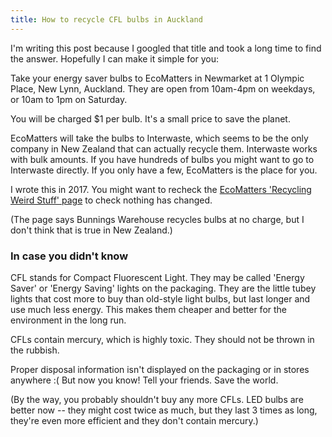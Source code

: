 ```yaml
---
title: How to recycle CFL bulbs in Auckland
---
```


I'm writing this post because I googled that title and took a long time to find the answer. Hopefully I can make it simple for you:

Take your energy saver bulbs to EcoMatters in Newmarket at 1 Olympic Place, New Lynn, Auckland. They are open from 10am-4pm on weekdays, or 10am to 1pm on Saturday.

You will be charged $1 per bulb. It's a small price to save the planet.

EcoMatters will take the bulbs to Interwaste, which seems to be the only company in New Zealand that can actually recycle them. Interwaste works with bulk amounts. If you have hundreds of bulbs you might want to go to Interwaste directly. If you only have a few, EcoMatters is the place for you.

I wrote this in 2017. You might want to recheck the [EcoMatters 'Recycling Weird Stuff' page](http://www.ecomatters.org.nz/services/recycling/) to check nothing has changed.

(The page says Bunnings Warehouse recycles bulbs at no charge, but I don't think that is true in New Zealand.)

### In case you didn't know

CFL stands for Compact Fluorescent Light. They may be called 'Energy Saver' or 'Energy Saving' lights on the packaging. They are the little tubey lights that cost  more to buy than old-style light bulbs, but last longer and use much less energy. This makes them cheaper and better for the environment in the long run.

CFLs contain mercury, which is highly toxic. They should not be thrown in the rubbish.

Proper disposal information isn't displayed on the packaging or in stores anywhere :( But now you know! Tell your friends. Save the world.

(By the way, you probably shouldn't buy any more CFLs. LED bulbs are better now -- they might cost twice as much, but they last 3 times as long, they're even more efficient and they don't contain mercury.)
